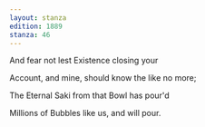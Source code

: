 ```yaml
---
layout: stanza
edition: 1889
stanza: 46
---
```


And fear not lest Existence closing your

Account, and mine, should know the like no more;

The Eternal Saki from that Bowl has pour'd

Millions of Bubbles like us, and will pour.